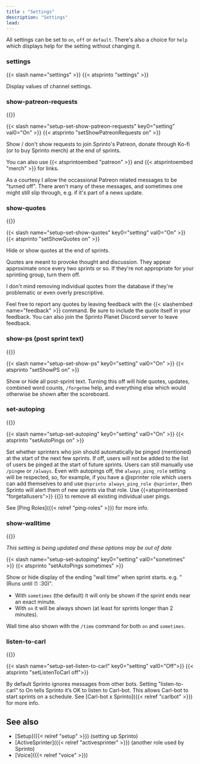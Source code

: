 ```yaml
---
title : "Settings"
description: "Settings"
lead: 
---
```


All settings can be set to `on`, `off` or `default`. There's also a choice for `help` which displays help for the setting without changing it.

### settings

{{< slash name="settings" >}} 
{{< atsprinto "settings" >}}

Display values of channel settings. 

### show-patreon-requests
{{<tag-admin>}}

{{< slash name="setup-set-show-patreon-requests" key0="setting" val0="On" >}} 
{{< atsprinto "setShowPatreonRequests on" >}}

Show / don't show requests to join Sprinto's Patreon, donate through Ko-fi (or to buy Sprinto merch) at the end of sprints. 

You can also use {{< atsprintoembed "patreon" >}} and {{< atsprintoembed "merch" >}} for links.

As a courtesy I allow the occassional Patreon related messages to be "turned off". There aren't many of these messages, and sometimes one might still slip through, e.g. if it's part of a news update.

### show-quotes
{{<tag-admin>}}

{{< slash name="setup-set-show-quotes" key0="setting" val0="On" >}} 
{{< atsprinto "setShowQuotes on" >}}

Hide or show quotes at the end of sprints. 

Quotes are meant to provoke thought and discussion. They appear approximate once every two sprints or so. If they're not appropriate for your sprinting group, turn them off.

I don't mind removing individual quotes from the database if they're problematic or even overly prescriptive.

Feel free to report any quotes by leaving feedback with the {{< slashembed name="feedback" >}} command. Be sure to include the quote itself in your feedback. You can also join the Sprinto Planet Discord server to leave feedback.

### show-ps (post sprint text)
{{<tag-admin>}}

{{< slash name="setup-set-show-ps" key0="setting" val0="On" >}} 
{{< atsprinto "setShowPS on" >}}

Show or hide all post-sprint text. Turning this off will hide quotes, updates, combined word counts, `/forgetme` help, and everything else which would otherwise be shown after the scoreboard.

### set-autoping
{{<tag-admin>}}

{{< slash name="setup-set-autoping" key0="setting" val0="On" >}} 
{{< atsprinto "setAutoPings on" >}}

Set whether sprinters who join should automatically be pinged (mentioned) at the start of the next few sprints. If off, users will not be added to the list of users be pinged at the start of future sprints. Users can still manually use `/pingme` or `/always`. Even with autopings off, the `always_ping_role` setting will be respected, so, for example, if you have a @sprinter role which users can add themselves to and use `@sprinto always_ping_role @sprinter`, then Sprinto will alert them of new sprints via that role. Use {{<atsprintoembed "forgetallusers">}} {{<tag-admin>}} to remove all existing individual user pings. 

See [Ping Roles]({{< relref "ping-roles" >}}) for more info.

### show-walltime
{{<tag-admin>}}

_This setting is being updated and these options may be out of date_

{{< slash name="setup-set-autoping" key0="setting" val0="sometimes" >}} 
{{< atsprinto "setAutoPings sometimes" >}}

Show or hide display of the ending "wall time" when sprint starts. e.g. "(Runs until ⏰ :30)". 

* With `sometimes` (the default) it will only be shown if the sprint ends near an exact minute.
* With `on` it will be always shown (at least for sprints longer than 2 minutes). 

Wall time also shown with the `/time` command for both `on` and `sometimes`. 

### listen-to-carl
{{<tag-admin>}}

{{< slash name="setup-set-listen-to-carl" key0="setting" val0="Off">}} 
{{< atsprinto "setListenToCarl off">}} 

By default Sprinto ignores messages from other bots. Setting "listen-to-carl" to On tells Sprinto it’s OK to listen to Carl-bot. This allows Carl-bot to start sprints on a schedule. See [Carl-bot x Sprinto]({{< relref "carlbot" >}}) for more info.

## See also
* [Setup]({{< relref "setup" >}}) (setting up Sprinto)
* [ActiveSprinter]({{< relref "activesprinter" >}}) (another role used by Sprinto)
* [Voice]({{< relref "voice" >}})
